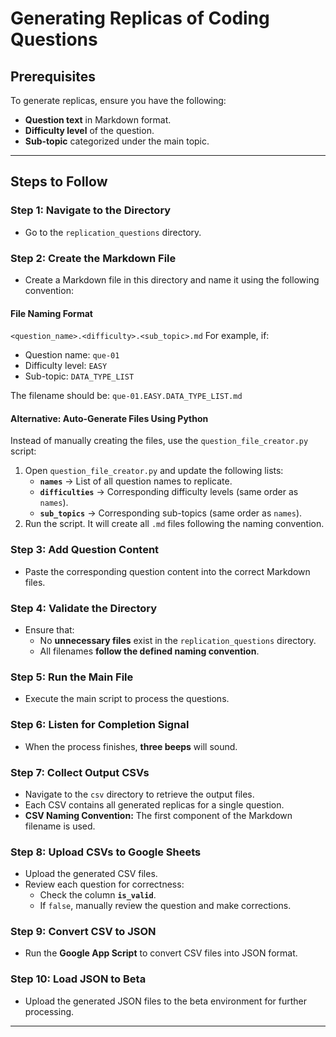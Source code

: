 # **Generating Replicas of Coding Questions**

## **Prerequisites**
To generate replicas, ensure you have the following:
- **Question text** in Markdown format.
- **Difficulty level** of the question.
- **Sub-topic** categorized under the main topic.

---

## **Steps to Follow**

### **Step 1: Navigate to the Directory**
- Go to the `replication_questions` directory.

### **Step 2: Create the Markdown File**
- Create a Markdown file in this directory and name it using the following convention:

#### **File Naming Format**
`<question_name>.<difficulty>.<sub_topic>.md`
For example, if:
- Question name: `que-01`
- Difficulty level: `EASY`
- Sub-topic: `DATA_TYPE_LIST`

The filename should be:
`que-01.EASY.DATA_TYPE_LIST.md`


#### **Alternative: Auto-Generate Files Using Python**
Instead of manually creating the files, use the `question_file_creator.py` script:
1. Open `question_file_creator.py` and update the following lists:
   - **`names`** → List of all question names to replicate.
   - **`difficulties`** → Corresponding difficulty levels (same order as `names`).
   - **`sub_topics`** → Corresponding sub-topics (same order as `names`).
2. Run the script. It will create all `.md` files following the naming convention.

### **Step 3: Add Question Content**
- Paste the corresponding question content into the correct Markdown files.

### **Step 4: Validate the Directory**
- Ensure that:
  - No **unnecessary files** exist in the `replication_questions` directory.
  - All filenames **follow the defined naming convention**.

### **Step 5: Run the Main File**
- Execute the main script to process the questions.

### **Step 6: Listen for Completion Signal**
- When the process finishes, **three beeps** will sound.

### **Step 7: Collect Output CSVs**
- Navigate to the `csv` directory to retrieve the output files.
- Each CSV contains all generated replicas for a single question.
- **CSV Naming Convention:** The first component of the Markdown filename is used.

### **Step 8: Upload CSVs to Google Sheets**
- Upload the generated CSV files.
- Review each question for correctness:
  - Check the column **`is_valid`**.
  - If `false`, manually review the question and make corrections.

### **Step 9: Convert CSV to JSON**
- Run the **Google App Script** to convert CSV files into JSON format.

### **Step 10: Load JSON to Beta**
- Upload the generated JSON files to the beta environment for further processing.

---

